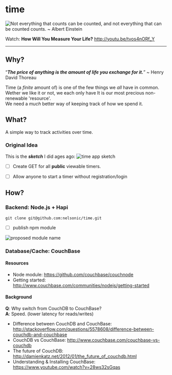time
====

![Not everything that counts can be counted,
and not everything that can be counted counts. ~ Albert Einstein
](http://i.imgur.com/ESOb79D.png "Not everything that counts can be counted")


Watch: **How Will You Measure Your Life?** http://youtu.be/tvos4nORf_Y

- - -

## Why?

“***The price of anything is the amount of life you exchange for it.***”
~ Henry David Thoreau

Time (a *finite* amount of) is one of the few things we *all* have in common. <br />
Wether we like it or not, we each only have
It is our most precious non-renewable 'resource'. <br />
We need a *much* better way of keeping track of how we spend it.

## What?

A simple way to track activities over time.

### Original Idea

This is the ***sketch*** I did ages ago:
![time app sketch](https://raw.github.com/nelsonic/nelsonic.github.io/master/img/time-app-sketch.jpeg)

- [ ] Create GET for all **public** viewable timers.
- [ ] Allow anyone to start a timer without registration/login


## How?

### Backend: Node.js + Hapi

```
git clone git@github.com:nelsonic/time.git
```
- [ ] publish npm module

![proposed module name](http://i.imgur.com/zvkM5k8.png)


### Database/Cache: CouchBase




#### Resources

- Node module: https://github.com/couchbase/couchnode
- Getting started: http://www.couchbase.com/communities/nodejs/getting-started

#### Background

**Q**: Why switch from CouchDB to CouchBase? <br />
**A**: Speed. (lower latency for reads/writes)

- Difference between CouchDB and CouchBase:
http://stackoverflow.com/questions/5578608/difference-between-couchdb-and-couchbase
- CouchDB vs CouchBase: http://www.couchbase.com/couchbase-vs-couchdb
- The future of CouchDB: http://damienkatz.net/2012/01/the_future_of_couchdb.html
- Understanding & Installing CouchBase: https://www.youtube.com/watch?v=28ws32sGqas
